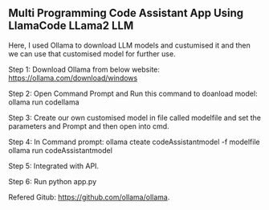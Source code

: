 ## Multi Programming Code Assistant App Using LlamaCode LLama2 LLM

Here, I used Ollama to download LLM models and custumised it and then we can use that
customised model for further use.

Step 1: Download Ollama from below website:
        https://ollama.com/download/windows

Step 2: Open Command Prompt and Run this command to doanload model:
        ollama run codellama

Step 3: Create our own customised model in file called modelfile and set the parameters and Prompt
        and then open into cmd.

Step 4: In Command prompt:
        ollama cteate codeAssistantmodel -f modelfile
        ollama run codeAssistantmodel

Step 5: Integrated with API.

Step 6: Run python app.py

Refered Gitub: https://github.com/ollama/ollama.



